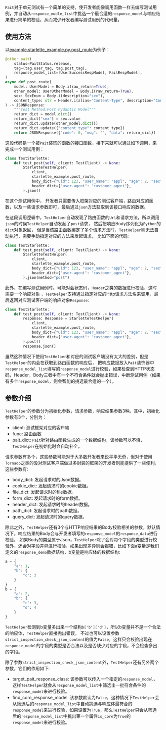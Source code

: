 `Pait`对于单元测试有一个简单的支持，使开发者能像调用函数一样去编写测试用例，并自动从`response_modle_list`中挑选一个最合适的`response_model`与响应结果进行简单的校验，从而减少开发者编写测试用例的代码量。

## 使用方法
以[example.starlette_example.py.post_route](https://github.com/so1n/pait/blob/master/example/param_verify/starlette_example.py#L104)为例子：
```Python
@other_pait(
    status=PaitStatus.release,
    tag=(tag.user_tag, tag.post_tag),
    response_model_list=[UserSuccessRespModel, FailRespModel],
)
async def post_route(
    model: UserModel = Body.i(raw_return=True),
    other_model: UserOtherModel = Body.i(raw_return=True),
    sex: SexEnum = Body.i(description="sex"),
    content_type: str = Header.i(alias="Content-Type", description="Content-Type"),
) -> JSONResponse:
    """Test Method:Post Pydantic Model"""
    return_dict = model.dict()
    return_dict["sex"] = sex.value
    return_dict.update(other_model.dict())
    return_dict.update({"content_type": content_type})
    return JSONResponse({"code": 0, "msg": "", "data": return_dict})
```
这段代码是一个被`Pait`装饰的函数的接口函数，接下来就可以通过如下调用，来完成一个测试用例：
```Python
class TestStarlette:
    def test_post(self, client: TestClient) -> None:
        StarletteTestHelper(
            client,
            starlette_example.post_route,
            body_dict={"uid": 123, "user_name": "appl", "age": 2, "sex": "man"},
            header_dict={"user-agent": "customer_agent"},
        ).json()
```
在这个测试用例中， 开发者只需要传入框架对应的测试客户端，路由对应的函数，以及一些请求参数即可，最后通过`json`方法获取到该接口响应的数据。

在这段调用逻辑中，`TestHelper`自动发现了路由函数的`Url`和请求方法，所以调用`json`的时候`TestHelper`自动发起了`post`请求，
然后把响应Body序列化为`Python`的`dict`对象返回， 但是当该路由函数绑定了多个请求方法时，`TestHelper`则无法自动执行，需要手动指定对应的方法来发起请求，
比如下面的代码:
```Python
class TestStarlette:
    def test_post(self, client: TestClient) -> None:
        StarletteTestHelper(
            client,
            starlette_example.post_route,
            body_dict={"uid": 123, "user_name": "appl", "age": 2, "sex": "man"},
            header_dict={"user-agent": "customer_agent"},
        ).json(method="post")
```

此外，在编写测试用例时，可能对会状态码，`Header`之类的数据进行校验，这时需要一个响应对象
，`TestHelper`支持通过指定对应的Http请求方法名来调用，最后返回对应测试客户端的响应对象`Response`:
```Python
class TestStarlette:
    def test_post(self, client: TestClient) -> None:
        response: Response = StarletteTestHelper(
            client,
            starlette_example.post_route,
            body_dict={"uid": 123, "user_name": "appl", "age": 2, "sex": "man"},
            header_dict={"user-agent": "customer_agent"},
        ).post()
        response.json()
```
虽然这种情况下使用`TestHelper`和对应的测试客户端没有太大的差别，但是`TestHelper`的内会在获取到路由函数的响应后，
把响应数据放入`Pait`装饰器中`response_model_list`填写的`response_model`进行校验，如果检查到HTTP状态码，Header，Body三者中有一个不符合条件就会抛出错误，中断测试用例（如果有多个`response_model`，则会智能的挑选最合适的一个）。

## 参数介绍
`TestHelper`的参数分为初始化参数，请求参数，响应结果参数3种。其中，初始化参数有3个，分别为：

- client: 测试框架对应的客户端
- func: 路由函数
- pait_dict: `Pait`针对路由函数生成的一个数据结构，该参数可以不填，`TestHelper`在初始化时会自动补全。

请求参数有多个，这些参数可能对于大多数开发者来说平平无奇，但对于使用`Tornado`之类的没对测试客户端做过多封装的框架的开发者则能提供了一些便利，这些参数有:

- body_dict: 发起请求时的Json数据。
- cookie_dict: 发起请求时的cookie数据。
- file_dict: 发起请求时的file数据。
- form_dict: 发起请求时的form数据。
- header_dict: 发起请求时的header数据。
- path_dict: 发起请求时的path数据。
- query_dict: 发起请求时的query数据。

除此之外，`TestHelper`还有3个与HTTP响应结果的Body校验相关的参数，默认情况下，响应结果的Body会与开发者填写的`response_model`的`response_data`进行校验，
如果Body的类型属于Json，`TestHelper`除了会对每个字段的类型进行校验外，还会对字段差异进行校验，如果出现差异则会报错，比如下面a变量是我们定义的`response_demo`数据结构，b变量是响应体的数据结构:
```Python
a = {
    "a": 1,
    "b": {
        "c": 3
    }
}
b = {
    "a": 2,
    "b": {
        "c": 3,
        "d": 4
    }
}
```
`TestHelper`检测到b变量多出来一个结构`b['b']['d']`，所以b变量并不是一个合法的响应体，`TestHelper`直接抛出错误，
不过也可以设置参数`strict_inspection_check_json_content`的值为`False`，这样只会校验出现在`response_model`的字段的类型是否合法以及是否缺少对应的字段，不会检查多出的字段。

除了参数`strict_inspection_check_json_content`外，`TestHelper`还有另外两个参数，它们的作用如下:

- target_pait_response_class:
    该参数可以传入一个指定的`response_model`，这样`TestHelper`就会从`response_model_list`中筛选出一批符合条件的`response_model`来进行校验。
- find_coro_response_model:
    该参数默认为`False`，这种情况下`TestHelper`会从筛选后的`response_model_list`中自动挑选与响应体最符合的`response_model`来进行校验，如果设置为`True`，那么`TestHelper`只会从筛选后的`response_model_list`中挑出第一个属性`is_core`为`True`的`response_model`来进行校验。
